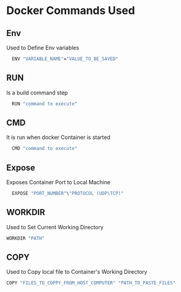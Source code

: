 
# Docker Commands Used



## Env
Used to Define Env variables

```bash
  ENV "VARIABLE_NAME"="VALUE_TO_BE_SAVED"
```

## RUN 
Is a build command step
```bash 
  RUN "command to execute"
```

## CMD 
It is run when docker Container is started
```bash 
  CMD "command to execute"
```

## Expose
Exposes Container Port to Local Machine
```python 
  EXPOSE "PORT_NUMBER"\"PROTOCOL (UDP\TCP)"
```

## WORKDIR
Used to Set Current Working Directory

```bash
WORKDIR "PATH"
```

## COPY

Used to Copy local file to Container's Working Directory
``` bash
COPY "FILES_TO_COPPY_FROM_HOST_COMPUTER" "PATH_TO_PASTE_FILES"
```

